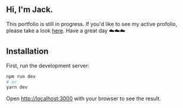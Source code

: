 ## Hi, I'm Jack.

This portfolio is still in progress. If you'd like to see my active profolio, please take a look [here](https://jackjospeh.work). Have a great day ☁️☁️☁️

## Installation

First, run the development server:

```bash
npm run dev
# or
yarn dev
```

Open [http://localhost:3000](http://localhost:3000) with your browser to see the result.
